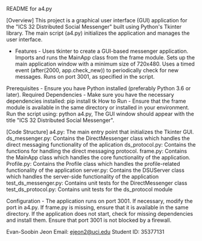 README for a4.py

[Overview]
This project is a graphical user interface (GUI) application for the "ICS 32 Distributed Social Messenger" built using Python's Tkinter library. The main script (a4.py) initializes the application and manages the user interface.

- Features -
Uses tkinter to create a GUI-based messenger application.
Imports and runs the MainApp class from the frame module.
Sets up the main application window with a minimum size of 720x480.
Uses a timed event (after(2000, app.check_new)) to periodically check for new messages.
Runs on port 3001, as specified in the script.

Prerequisites - Ensure you have Python installed (preferably Python 3.6 or later).
Required Dependencies - Make sure you have the necessary dependencies installed: pip install tk
How to Run - Ensure that the frame module is available in the same directory or installed in your environment.
Run the script using: python a4.py, The GUI window should appear with the title "ICS 32 Distributed Social Messenger".

[Code Structure]
a4.py: The main entry point that initializes the Tkinter GUI.
ds_messenger.py: Contains the DirectMessenger class which handles the direct messaging functionality of the aplication
ds_protocol.py: Contains the functions for handling the direct messaging protocol.
frame.py: Contains the MainApp class which handles the core functionality of the application.
Profile.py: Contains the Profile class which handles the profile-related functionality of the application
server.py: Contains the DSUServer class which handles the server-side functionality of the application
test_ds_messenger.py: Contains unit tests for the DirectMessenger class
test_ds_protocol.py: Contains unit tests for the ds_protocol module

Configuration - The application runs on port 3001. If necessary, modify the port in a4.py.
If frame.py is missing, ensure that it is available in the same directory.
If the application does not start, check for missing dependencies and install them.
Ensure that port 3001 is not blocked by a firewall.

Evan-Soobin Jeon
Email: ejeon2@uci.edu
Student ID: 35377131